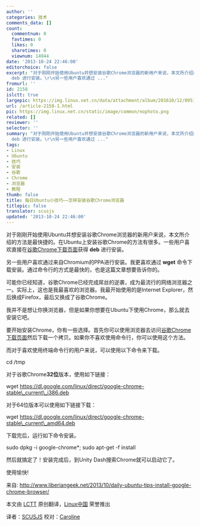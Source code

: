 ```yaml
---
author: ''
categories: 技术
comments_data: []
count:
  commentnum: 0
  favtimes: 0
  likes: 0
  sharetimes: 0
  viewnum: 14944
date: '2013-10-24 22:46:00'
editorchoice: false
excerpt: "对于刚刚开始使用Ubuntu并想安装谷歌Chrome浏览器的新用户来说，本文所介绍的方法是最快捷的。在Ubuntu上安装谷歌Chrome的方法有很多。一些用户喜欢直接在谷歌Chrome下载页面获得
  deb 进行安装。\r\n另一些用户喜欢通过 ..."
fromurl: ''
id: 2158
islctt: true
largepic: https://img.linux.net.cn/data/attachment/album/201610/12/095124vr9cmdgilii8rrwr.png
url: /article-2158-1.html
pic: https://img.linux.net.cn/static/image/common/nophoto.png
related: []
reviewer: ''
selector: ''
summary: "对于刚刚开始使用Ubuntu并想安装谷歌Chrome浏览器的新用户来说，本文所介绍的方法是最快捷的。在Ubuntu上安装谷歌Chrome的方法有很多。一些用户喜欢直接在谷歌Chrome下载页面获得
  deb 进行安装。\r\n另一些用户喜欢通过 ..."
tags:
- Linux
- Ubuntu
- 技巧
- 安装
- 谷歌
- Chrome
- 浏览器
- 教程
thumb: false
title: 每日Ubuntu小技巧——怎样安装谷歌Chrome浏览器
titlepic: false
translator: scusjs
updated: '2013-10-24 22:46:00'
---
```


对于刚刚开始使用Ubuntu并想安装谷歌Chrome浏览器的新用户来说，本文所介绍的方法是最快捷的。在Ubuntu上安装谷歌Chrome的方法有很多。一些用户喜欢直接在[谷歌Chrome下载页面](https://www.google.com/intl/en/chrome/browser/#eula)获得 **deb** 进行安装。


另一些用户喜欢通过来自Chromium的PPA进行安装。我更喜欢通过 **wget** 命令下载安装。通过命令行的方式是最快的，也是这篇文章想要告诉你的。


可能你已经知道，谷歌Chrome已经完成屌丝的逆袭，成为最流行的网络浏览器之一。实际上，这也是我最喜欢的浏览器。我最开始使用的是Internet Explorer，然后换成Firefox，最后又换成了谷歌Chrome。


我并不是想让你换浏览器，但是如果你想要在Ubuntu下使用Chrome，那么就去安装它吧。


要开始安装Chrome，你有一些选择。首先你可以使用浏览器去访问[谷歌Chrome下载页面](https://www.google.com/intl/en/chrome/browser/#eula)然后下载一个拷贝。如果你不喜欢使用命令行，你可以使用这个方法。


而对于喜欢使用终端命令行的用户来说，可以使用以下命令来下载。


cd /tmp


对于谷歌Chrome**32位**版本，使用如下链接：


wget https://dl.google.com/linux/direct/google-chrome-stable\_current\_i386.deb


对于64位版本可以使用如下链接下载：


wget https://dl.google.com/linux/direct/google-chrome-stable\_current\_amd64.deb


下载完后，运行如下命令安装。


sudo dpkg -i google-chrome\*; sudo apt-get -f install


然后就搞定了！安装完成后，到Unity Dash搜索Chrome就可以启动它了。


使用愉快!


 


来自: <http://www.liberiangeek.net/2013/10/daily-ubuntu-tips-install-google-chrome-browser/>


本文由 [LCTT](https://github.com/LCTT/TranslateProject) 原创翻译，[Linux中国](http://linux.cn/) 荣誉推出


译者：[SCUSJS](https://github.com/scusjs) 校对：[Caroline](https://github.com/carolinewuyan)